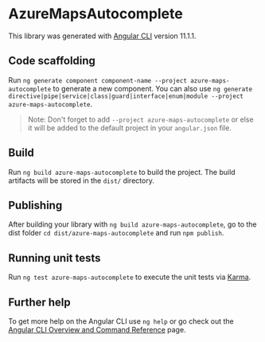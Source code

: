 # AzureMapsAutocomplete

This library was generated with [Angular CLI](https://github.com/angular/angular-cli) version 11.1.1.

## Code scaffolding

Run `ng generate component component-name --project azure-maps-autocomplete` to generate a new component. You can also use `ng generate directive|pipe|service|class|guard|interface|enum|module --project azure-maps-autocomplete`.
> Note: Don't forget to add `--project azure-maps-autocomplete` or else it will be added to the default project in your `angular.json` file. 

## Build

Run `ng build azure-maps-autocomplete` to build the project. The build artifacts will be stored in the `dist/` directory.

## Publishing

After building your library with `ng build azure-maps-autocomplete`, go to the dist folder `cd dist/azure-maps-autocomplete` and run `npm publish`.

## Running unit tests

Run `ng test azure-maps-autocomplete` to execute the unit tests via [Karma](https://karma-runner.github.io).

## Further help

To get more help on the Angular CLI use `ng help` or go check out the [Angular CLI Overview and Command Reference](https://angular.io/cli) page.
